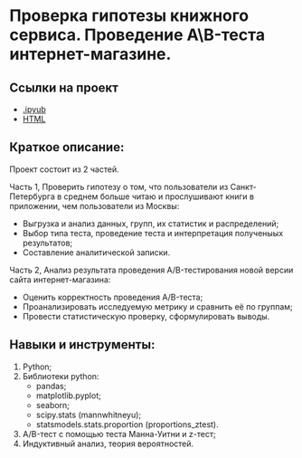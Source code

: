 # Проверка гипотезы книжного сервиса. Проведение A\B-теста интернет-магазине.

## Ссылки на проект
- [.ipyub](https://github.com/ArtemZaplatin/Portfolio/blob/main/%D0%9F%D1%80%D0%BE%D0%B2%D0%B5%D1%80%D0%BA%D0%B0%20%D0%B3%D0%B8%D0%BF%D0%BE%D1%82%D0%B5%D0%B7%D1%8B%20%D0%BA%D0%BD%D0%B8%D0%B6%D0%BD%D0%BE%D0%B3%D0%BE%20%D1%81%D0%B5%D1%80%D0%B2%D0%B8%D1%81%D0%B0.%20%D0%9F%D1%80%D0%BE%D0%B2%D0%B5%D0%B4%D0%B5%D0%BD%D0%B8%D0%B5%20A%5CB-%D1%82%D0%B5%D1%81%D1%82%D0%B0%20%D0%B8%D0%BD%D1%82%D0%B5%D1%80%D0%BD%D0%B5%D1%82-%D0%BC%D0%B0%D0%B3%D0%B0%D0%B7%D0%B8%D0%BD%D0%B5./AB-%D1%82%D0%B5%D1%81%D1%82%20%D0%BA%D0%BD%D0%B8%D0%B3%D0%B8%20%D0%B8%20%D0%BC%D0%B0%D0%B3%D0%B0%D0%B7%D0%B8%D0%BD.ipynb)
- [HTML](http://github.com/ArtemZaplatin/Portfolio/blob/main/%D0%9F%D1%80%D0%BE%D0%B2%D0%B5%D1%80%D0%BA%D0%B0%20%D0%B3%D0%B8%D0%BF%D0%BE%D1%82%D0%B5%D0%B7%D1%8B%20%D0%BA%D0%BD%D0%B8%D0%B6%D0%BD%D0%BE%D0%B3%D0%BE%20%D1%81%D0%B5%D1%80%D0%B2%D0%B8%D1%81%D0%B0.%20%D0%9F%D1%80%D0%BE%D0%B2%D0%B5%D0%B4%D0%B5%D0%BD%D0%B8%D0%B5%20A%5CB-%D1%82%D0%B5%D1%81%D1%82%D0%B0%20%D0%B8%D0%BD%D1%82%D0%B5%D1%80%D0%BD%D0%B5%D1%82-%D0%BC%D0%B0%D0%B3%D0%B0%D0%B7%D0%B8%D0%BD%D0%B5./AB-%D1%82%D0%B5%D1%81%D1%82%20%D0%BA%D0%BD%D0%B8%D0%B3%D0%B8%20%D0%B8%20%D0%BC%D0%B0%D0%B3%D0%B0%D0%B7%D0%B8%D0%BD.html)

## Краткое описание:
Проект состоит из 2 частей.

Часть 1, Проверить гипотезу о том, что пользователи из Санкт-Петербурга в среднем больше читаю и прослушивают книги в приложении, чем пользователи из Москвы:
- Выгрузка и анализ данных, групп, их статистик и распределений;
- Выбор типа теста, проведение теста и интерпретация полученыых результатов;
- Составление аналитической записки.

Часть 2, Анализ результата проведения A/B-тестирования новой версии сайта интернет-магазина:
- Оценить корректность проведения A/B-теста;
- Проанализировать исследуемую метрику и сравнить её по группам;
- Провести статистическую проверку, сформулировать выводы.

## Навыки и инструменты:
1. Python;
2. Библиотеки python:
   - pandas;
   - matplotlib.pyplot;
   - seaborn;
   - scipy.stats (mannwhitneyu);
   - statsmodels.stats.proportion (proportions_ztest).
3. A/B-тест с помощью теста Манна-Уитни и z-тест;
4. Индуктивный анализ, теория вероятностей.
